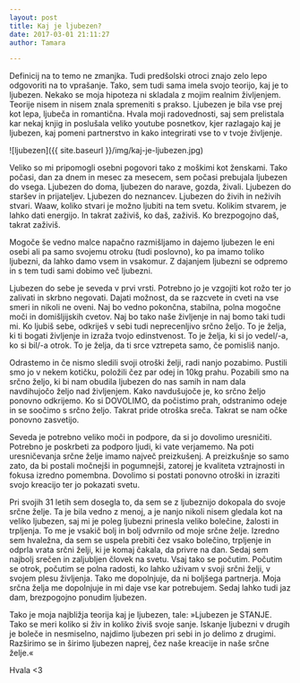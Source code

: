 ```yaml
---
layout: post
title: Kaj je ljubezen?
date: 2017-03-01 21:11:27
author: Tamara

---
```

Definicij na to temo ne zmanjka. Tudi predšolski otroci znajo zelo lepo odgovoriti na to vprašanje. Tako, sem tudi sama imela svojo teorijo, kaj je to ljubezen. 
Nekako se moja hipoteza ni skladala z mojim realnim življenjem. Teorije nisem in nisem znala spremeniti s prakso. Ljubezen je bila vse prej kot lepa, ljubeča in romantična. 
Hvala moji radovednosti, saj sem prelistala kar nekaj knjig in poslušala veliko youtube posnetkov, kjer razlagajo kaj je ljubezen, kaj pomeni partnerstvo in kako  integrirati vse to v tvoje življenje.

![ljubezen]({{ site.baseurl }}/img/kaj-je-ljubezen.jpg)

Veliko so mi pripomogli osebni pogovori tako z moškimi kot ženskami. Tako počasi, dan za dnem in mesec za mesecem, sem počasi prebujala ljubezen do vsega. Ljubezen do doma, ljubezen do narave, gozda, živali. Ljubezen do staršev in prijateljev. Ljubezen do neznancev. Ljubezen do živih in neživih stvari. Waaw, koliko stvari je možno ljubiti na tem svetu. Kolikim stvarem, je lahko dati energijo. In takrat zaživiš, ko daš, zaživiš. Ko brezpogojno daš, takrat zaživiš.

Mogoče še vedno malce napačno razmišljamo in dajemo ljubezen le eni osebi ali pa samo svojemu otroku (tudi poslovno), ko pa imamo toliko ljubezni, da lahko damo vsem in vsakomur. Z dajanjem ljubezni se odpremo in s tem tudi sami dobimo več ljubezni.

Ljubezen do sebe je seveda v prvi vrsti. Potrebno jo je vzgojiti kot rožo ter jo zalivati in skrbno negovati. Dajati možnost, da se razcvete in cveti na vse smeri in nikoli ne oveni. Naj bo vedno pokončna, stabilna, polna mogočne moči in domišljijskih cvetov. Naj bo tako naše življenje in naj bomo taki tudi mi. Ko ljubiš sebe, odkriješ v sebi tudi neprecenljivo srčno željo. To je želja, ki ti bogati življenje in izraža tvojo edinstvenost. To je želja, ki si jo vedel/-a, ko si bil/-a otrok. To je želja, da ti srce vztrepeta samo, če pomisliš nanjo.


Odrastemo in če nismo sledili svoji otroški želji, radi nanjo pozabimo. Pustili smo jo v nekem kotičku, položili čez par odej in 10kg prahu. Pozabili smo na srčno željo, ki bi nam obudila ljubezen do nas samih in nam dala navdihujočo željo nad življenjem. Kako navdušujoče je, ko srčno željo ponovno odkrijemo. Ko si DOVOLIMO, da počistimo prah, odstranimo odeje in se soočimo s srčno željo. Takrat pride otroška sreča. Takrat se nam očke ponovno zasvetijo.

Seveda je potrebno veliko moči in podpore, da si jo dovolimo uresničiti. Potrebno je poskrbeti za podporo ljudi, ki vate verjamemo. Na poti uresničevanja srčne želje imamo največ preizkušenj. A preizkušnje so samo zato, da bi postali močnejši in pogumnejši, zatorej je kvaliteta vztrajnosti in fokusa izredno pomembna. Dovolimo si postati ponovno otroški in izraziti svojo kreacijo ter jo pokazati svetu.

Pri svojih 31 letih sem dosegla to, da sem se z ljubeznijo dokopala do svoje srčne želje. Ta je bila vedno z menoj, a je nanjo nikoli nisem gledala kot na veliko ljubezen, saj mi je poleg ljubezni prinesla veliko bolečine, žalosti in trpljenja. To me je vsakič bolj in bolj odvrnilo od moje srčne želje. Izredno sem hvaležna, da sem se uspela prebiti čez vsako bolečino, trpljenje in odprla vrata srčni želji, ki je komaj čakala, da privre na dan. Sedaj sem najbolj srečen in zaljubljen človek na svetu. Vsaj tako se počutim. Počutim se otrok, počutim se polna radosti, ko lahko uživam v svoji srčni želji, v svojem plesu življenja. Tako me dopolnjuje, da ni boljšega partnerja. Moja srčna želja me dopolnjuje in mi daje vse kar potrebujem. Sedaj lahko tudi jaz dam, brezpogojno ponudim ljubezen.

Tako je moja najbližja teorija kaj je ljubezen, tale: »Ljubezen je STANJE. Tako se meri koliko si živ in koliko živiš svoje sanje. Iskanje ljubezni v drugih je boleče in nesmiselno, najdimo ljubezen pri sebi in jo delimo z drugimi. Razširimo se in širimo ljubezen naprej, čez naše kreacije in naše srčne želje.« 

Hvala <3

